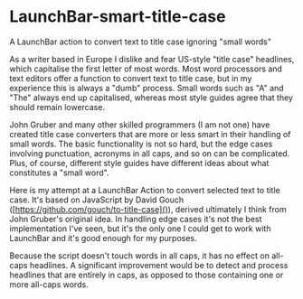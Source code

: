 # LaunchBar-smart-title-case
A LaunchBar action to convert text to title case ignoring "small words" 

As a writer based in Europe I dislike and fear US-style "title case" headlines, which capitalise the first letter of most words. Most word processors and text editors offer a function to convert text to title case, but in my experience this is always a "dumb" process. Small words such as "A" and "The" always end up capitalised, whereas most style guides agree that they should remain lowercase.

John Gruber and many other skilled programmers (I am not one) have created title case converters that are more or less smart in their handling of small words. The basic functionality is not so hard, but the edge cases involving punctuation, acronyms in all caps, and so on can be complicated. Plus, of course, different style guides have different ideas about what constitutes a "small word".

Here is my attempt at a LaunchBar Action to convert selected text to title case. It's based on JavaScript by David Gouch ([https://github.com/gouch/to-title-case]()), derived ultimately I think from John Gruber's original idea. In handling edge cases it's not the best implementation I've seen, but it's the only one I could get to work with LaunchBar and it's good enough for my purposes.

Because the script doesn't touch words in all caps, it has no effect on all-caps headlines. A significant improvement would be to detect and process headlines that are entirely in caps, as opposed to those containing one or more all-caps words. 
